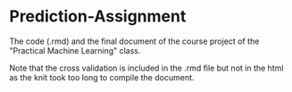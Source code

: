 # Prediction-Assignment

The code (.rmd) and the final document of the course project of the "Practical Machine Learning" class.

Note that the cross validation is included in the .rmd file but not in the html as the knit took too long to compile the document.
